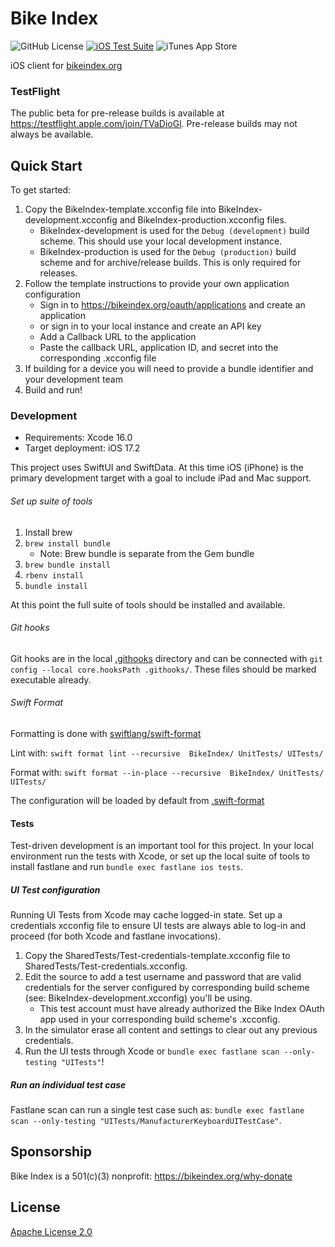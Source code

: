 # Bike Index

![GitHub License](https://img.shields.io/github/license/bikeindex/bike_index_ios) [![iOS Test Suite](https://github.com/bikeindex/bike_index_ios/actions/workflows/ios.yml/badge.svg)](https://github.com/bikeindex/bike_index_ios/actions/workflows/ios.yml) ![iTunes App Store](https://img.shields.io/itunes/v/6477746994?label=Latest%20App%20Store%20release)

iOS client for [bikeindex.org](https://bikeindex.org)

### TestFlight

The public beta for pre-release builds is available at https://testflight.apple.com/join/TVaDioGl. Pre-release builds may not always be available.

## Quick Start

To get started:

1. Copy the BikeIndex-template.xcconfig file into BikeIndex-development.xcconfig and BikeIndex-production.xcconfig files.
	- BikeIndex-development is used for the `Debug (development)` build scheme. This should use your local development instance.
	- BikeIndex-production is used for the `Debug (production)` build scheme and for archive/release builds. This is only required for releases.
2. Follow the template instructions to provide your own application configuration
	- Sign in to https://bikeindex.org/oauth/applications and create an application
	- or sign in to your local instance and create an API key
	- Add a Callback URL to the application
	- Paste the callback URL, application ID, and secret into the corresponding .xcconfig file
3. If building for a device you will need to provide a bundle identifier and your development team
4. Build and run!

### Development

- Requirements: Xcode 16.0
- Target deployment: iOS 17.2

This project uses SwiftUI and SwiftData. At this time iOS (iPhone) is the primary development target with a goal to include iPad and Mac support.

###### Set up suite of tools

1. Install brew
2. `brew install bundle`
    - Note: Brew bundle is separate from the Gem bundle
3. `brew bundle install`
4. `rbenv install`
5. `bundle install`

At this point the full suite of tools should be installed and available.

###### Git hooks

Git hooks are in the local [.githooks](.githooks) directory and can be connected with `git config --local core.hooksPath .githooks/`. These files should be marked executable already.

###### Swift Format

Formatting is done with [swiftlang/swift-format](https://github.com/swiftlang/swift-format/)

Lint with: `swift format lint --recursive  BikeIndex/ UnitTests/ UITests/`

Format with: `swift format --in-place --recursive  BikeIndex/ UnitTests/ UITests/`

The configuration will be loaded by default from [.swift-format](.swift-format)

#### Tests

Test-driven development is an important tool for this project. In your local environment run the tests with Xcode, or set up the local suite of tools to install fastlane and run `bundle exec fastlane ios tests`.

##### UI Test configuration

Running UI Tests from Xcode may cache logged-in state. Set up a credentials xcconfig file to ensure UI tests are always able to log-in and proceed (for both Xcode and fastlane invocations).

1. Copy the SharedTests/Test-credentials-template.xcconfig file to SharedTests/Test-credentials.xcconfig.
2. Edit the source to add a test username and password that are valid credentials for the server configured by corresponding build scheme (see: BikeIndex-development.xcconfig) you'll be using.
	- This test account must have already authorized the Bike Index OAuth app used in your corresponding build scheme's .xcconfig.
3. In the simulator erase all content and settings to clear out any previous credentials.
4. Run the UI tests through Xcode or `bundle exec fastlane scan --only-testing "UITests"`!

##### Run an individual test case

Fastlane scan can run a single test case such as: `bundle exec fastlane scan --only-testing "UITests/ManufacturerKeyboardUITestCase"`.

## Sponsorship

Bike Index is a 501(c)(3) nonprofit: https://bikeindex.org/why-donate

## License

[Apache License 2.0](LICENSE.txt)

